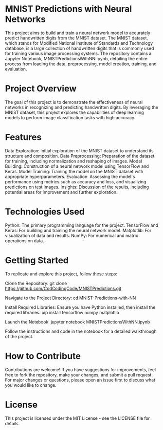 # MNIST Predictions with Neural Networks
This project aims to build and train a neural network model to accurately predict handwritten digits from the MNIST dataset. The MNIST dataset, which stands for Modified National Institute of Standards and Technology database, is a large collection of handwritten digits that is commonly used for training various image processing systems. The repository contains a Jupyter Notebook, MNISTPredictionsWithNN.ipynb, detailing the entire process from loading the data, preprocessing, model creation, training, and evaluation.

# Project Overview
The goal of this project is to demonstrate the effectiveness of neural networks in recognizing and predicting handwritten digits. By leveraging the MNIST dataset, this project explores the capabilities of deep learning models to perform image classification tasks with high accuracy.

# Features
Data Exploration: Initial exploration of the MNIST dataset to understand its structure and composition.
Data Preprocessing: Preparation of the dataset for training, including normalization and reshaping of images.
Model Building: Construction of a neural network model using TensorFlow and Keras.
Model Training: Training the model on the MNIST dataset with appropriate hyperparameters.
Evaluation: Assessing the model's performance using metrics such as accuracy and loss, and visualizing predictions on test images.
Insights: Discussion of the results, including potential areas for improvement and further exploration.
# Technologies Used
Python: The primary programming language for the project.
TensorFlow and Keras: For building and training the neural network model.
Matplotlib: For visualization of data and results.
NumPy: For numerical and matrix operations on data.
# Getting Started
To replicate and explore this project, follow these steps:

Clone the Repository:
git clone https://github.com/CodCodingCode/MNISTPredictions.git

Navigate to the Project Directory:
cd MNIST-Predictions-with-NN

Install Required Libraries:
Ensure you have Python installed, then install the required libraries.
pip install tensorflow numpy matplotlib

Launch the Notebook:
jupyter notebook MNISTPredictionsWithNN.ipynb

Follow the instructions and code in the notebook for a detailed walkthrough of the project.

# How to Contribute
Contributions are welcome! If you have suggestions for improvements, feel free to fork the repository, make your changes, and submit a pull request. For major changes or questions, please open an issue first to discuss what you would like to change.

# License
This project is licensed under the MIT License - see the LICENSE file for details.
